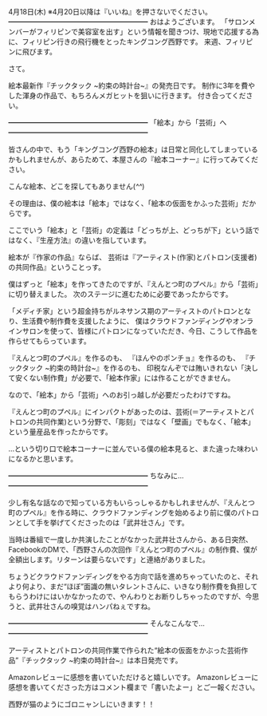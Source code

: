 4月18日(木) ※4月20日以降は『いいね』を押さないでください。
━━━━━━━━━━━━━━━━━━━━
おはようございます。
「サロンメンバーがフィリピンで美容室を出す」という情報を聞きつけ、現地で応援する為に、フィリピン行きの飛行機をとったキングコング西野です。
来週、フィリピンに飛びます。

さて。

絵本最新作『チックタック ~約束の時計台~』の発売日です。
制作に3年を費やした渾身の作品で、もちろんメガヒットを狙いに行きます。
付き合ってください。

━━━━━━━━━━━━━━━━━━━━
「絵本」から「芸術」へ
━━━━━━━━━━━━━━━━━━━━

皆さんの中で、もう「キングコング西野の絵本」は日常と同化してしまっているかもしれませんが、あらためて、本屋さんの『絵本コーナー』に行ってみてください。

こんな絵本、どこを探してもありません(*^^*)

その理由は、僕の絵本は「絵本」ではなく、「絵本の仮面をかふった芸術」だからです。

ここでいう「絵本」と「芸術」の定義は「どっちが上、どっちが下」という話ではなく、『生産方法』の違いを指しています。

絵本が『作家の作品』ならば、
芸術は『アーティスト(作家)とパトロン(支援者)の共同作品』ということっす。


僕はずっと「絵本」を作ってきたのですが、『えんとつ町のプペル』から「芸術」に切り替えました。
次のステージに進むために必要であったからです。

「メディチ家」という超金持ちがルネサンス期のアーティストのパトロンとなり、生活費や制作費を支援したように、
僕はクラウドファンディングやオンラインサロンを使って、皆様にパトロンになっていただき、今日、こうして作品を作らせてもらっています。

『えんとつ町のプペル』を作るのも、
『ほんやのポンチョ』を作るのも、
『チックタック ~約束の時計台~』を作るのも、
印税なんぞでは賄いきれない「決して安くない制作費」が必要で、「絵本作家」には作ることができません。

なので、「絵本」から「芸術」へのお引っ越しが必要だったわけですね。

『えんとつ町のプペル』にインパクトがあったのは、芸術(＝アーティストとパトロンの共同作業)という分野で、「彫刻」ではなく「壁画」でもなく、「絵本」という量産品を作ったからです。

…という切り口で絵本コーナーに並んでいる僕の絵本見ると、また違った味わいになるかと思います。

━━━━━━━━━━━━━━━━━━━━
ちなみに…
━━━━━━━━━━━━━━━━━━━━

少し有名な話なので知っている方もいらっしゃるかもしれませんが、『えんとつ町のプペル』を作る時に、クラウドファンディングを始めるより前に僕のパトロンとして手を挙げてくださったのは「武井壮さん」です。

当時は番組で一度しか共演したことがなかった武井壮さんから、ある日突然、FacebookのDMで、「西野さんの次回作『えんとつ町のプペル』の制作費、僕が全額出します。リターンは要らないです」と連絡がありました。

ちょうどクラウドファンディングをやる方向で話を進めちゃっていたのと、それより何より、まだ“ほぼ”面識の無いタレントさんに、いきなり制作費を負担してもらうわけにはいかなかったので、やんわりとお断りしちゃったのですが、今思うと、武井壮さんの嗅覚はハンパねぇですね。

━━━━━━━━━━━━━━━━━━━━
そんなこんなで…
━━━━━━━━━━━━━━━━━━━━

アーティストとパトロンの共同作業で作られた“絵本の仮面をかぶった芸術作品”『チックタック ~約束の時計台~』は本日発売です。

Amazonレビューに感想を書いていただけると嬉しいです。
Amazonレビューに感想を書いてくださった方はコメント欄まで「書いたよー」とご一報ください。

西野が猫のようにゴロニャンしにいきます！！

